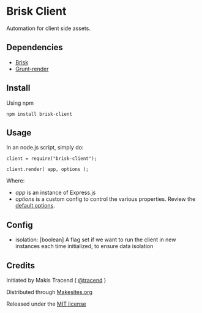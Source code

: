 # Brisk Client

Automation for client side assets.


## Dependencies

* [Brisk](http://github.com/makesites/brisk)
* [Grunt-render](http://github.com/makesites/grunt-render)

## Install

Using npm

```
npm install brisk-client
```


## Usage

In an node.js script, simply do:
```
client = require("brisk-client");

client.render( app, options );
```

Where:
* _app_ is an instance of Express.js
* _options_ is a custom config to control the various properties. Review the [default options](./config/client.js).

## Config

* isolation: [boolean] A flag set if we want to run the client in new instances each time initialized, to ensure data isolation


## Credits

Initiated by Makis Tracend ( [@tracend](http://github.com/tracend) )

Distributed through [Makesites.org](http://makesites.org/)

Released under the [MIT license](http://makesites.org/licenses/MIT)
